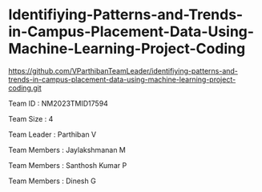 # Identifiying-Patterns-and-Trends-in-Campus-Placement-Data-Using-Machine-Learning-Project-Coding
https://github.com/VParthibanTeamLeader/identifiying-patterns-and-trends-in-campus-placement-data-using-machine-learning-project-coding.git

Team ID : NM2023TMID17594

Team Size : 4

Team Leader   : Parthiban V

Team Members  : Jaylakshmanan M

Team Members  : Santhosh Kumar P

Team Members  : Dinesh G
